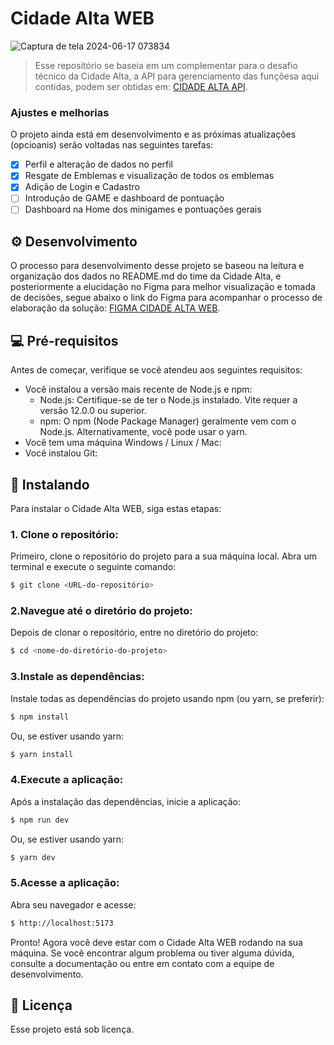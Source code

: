 # Cidade Alta WEB

![Captura de tela 2024-06-17 073834](https://github.com/higorxi/CidadeAltaWEB/assets/100055740/9074096f-ae41-4555-90d3-e4dab1eddbda)


> Esse repositório se baseia em um complementar para o desafio técnico da Cidade Alta, a API para gerenciamento das funçõesa aqui contidas, podem ser obtidas em: [CIDADE ALTA API](https://github.com/higorxi/CidadeAltaAPI).

### Ajustes e melhorias

O projeto ainda está em desenvolvimento e as próximas atualizações (opcioanis) serão voltadas nas seguintes tarefas:

- [x] Perfil e alteração de dados no perfil
- [x] Resgate de Emblemas e visualização de todos os emblemas
- [x] Adição de Login e Cadastro
- [ ] Introdução de GAME e dashboard de pontuação
- [ ] Dashboard na Home dos minigames e pontuações gerais

## ⚙ Desenvolvimento

O processo para desenvolvimento desse projeto se baseou na leitura e organização dos dados no README.md do time da Cidade Alta, e posteriormente a elucidação no Figma para melhor visualização e tomada de decisões, segue abaixo o link do Figma para acompanhar o processo de elaboração da solução:
[FIGMA CIDADE ALTA WEB](https://www.figma.com/design/D3xeJhspeoxCWFenehHPie/CidadeAltaFullStack?node-id=0-1&t=0CAfM4tcPKFldqXt-1).



## 💻 Pré-requisitos

Antes de começar, verifique se você atendeu aos seguintes requisitos:

- Você instalou a versão mais recente de Node.js e npm:
  - Node.js: Certifique-se de ter o Node.js instalado. Vite requer a versão 12.0.0 ou superior.
  - npm: O npm (Node Package Manager) geralmente vem com o Node.js. Alternativamente, você pode usar o yarn.
- Você tem uma máquina Windows / Linux / Mac:
- Você instalou Git:

## 🚀 Instalando 

Para instalar o Cidade Alta WEB, siga estas etapas:

### 1. Clone o repositório:

Primeiro, clone o repositório do projeto para a sua máquina local. Abra um terminal e execute o seguinte comando:

```bash
$ git clone <URL-do-repositório>
```

### 2.Navegue até o diretório do projeto:

Depois de clonar o repositório, entre no diretório do projeto:

```bash
$ cd <nome-do-diretório-do-projeto>
```

### 3.Instale as dependências:

Instale todas as dependências do projeto usando npm (ou yarn, se preferir):

```bash
$ npm install
```

Ou, se estiver usando yarn:

```bash
$ yarn install
```

### 4.Execute a aplicação:

Após a instalação das dependências, inicie a aplicação:

```bash
$ npm run dev
```

Ou, se estiver usando yarn:

```bash
$ yarn dev
```

### 5.Acesse a aplicação:

Abra seu navegador e acesse:

```bash
$ http://localhost:5173
```

Pronto! Agora você deve estar com o Cidade Alta WEB rodando na sua máquina. Se você encontrar algum problema ou tiver alguma dúvida, consulte a documentação ou entre em contato com a equipe de desenvolvimento.


## 📝 Licença

Esse projeto está sob licença.
